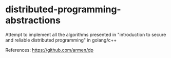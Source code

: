 # distributed-programming-abstractions
Attempt to implement all the algorithms presented in "introduction to secure and reliable distributed programming" in golang/c++

References: https://github.com/armen/dp
